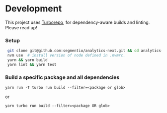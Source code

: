 # Development

This project uses [Turborepo](https://turbo.build/repo/docs), for dependency-aware builds and linting. Please read up!

### Setup
```sh
 git clone git@github.com:segmentio/analytics-next.git && cd analytics-next
 nvm use  # install version of node defined in .nvmrc.
 yarn && yarn build
 yarn lint && yarn test
```



### Build a specific package and all dependencies
```
yarn run -T turbo run build --filter=<package or glob>
```

or 

```
yarn turbo run build --filter=<package OR glob>
```

